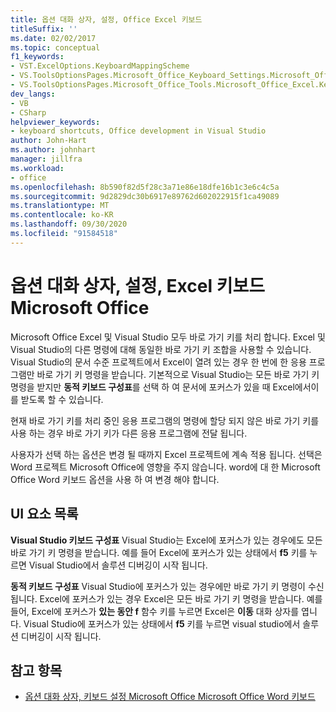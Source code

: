 ```yaml
---
title: 옵션 대화 상자, 설정, Office Excel 키보드
titleSuffix: ''
ms.date: 02/02/2017
ms.topic: conceptual
f1_keywords:
- VST.ExcelOptions.KeyboardMappingScheme
- VS.ToolsOptionsPages.Microsoft_Office_Keyboard_Settings.Microsoft_Office_Excel_Keyboard
- VS.ToolsOptionsPages.Microsoft_Office_Tools.Microsoft_Office_Excel.Keyboard
dev_langs:
- VB
- CSharp
helpviewer_keywords:
- keyboard shortcuts, Office development in Visual Studio
author: John-Hart
ms.author: johnhart
manager: jillfra
ms.workload:
- office
ms.openlocfilehash: 8b590f82d5f28c3a71e86e18dfe16b1c3e6c4c5a
ms.sourcegitcommit: 9d2829dc30b6917e89762d602022915f1ca49089
ms.translationtype: MT
ms.contentlocale: ko-KR
ms.lasthandoff: 09/30/2020
ms.locfileid: "91584518"
---
```

# <a name="microsoft-office-excel-keyboard-settings-options-dialog-box"></a>옵션 대화 상자, 설정, Excel 키보드 Microsoft Office
  Microsoft Office Excel 및 Visual Studio 모두 바로 가기 키를 처리 합니다. Excel 및 Visual Studio의 다른 명령에 대해 동일한 바로 가기 키 조합을 사용할 수 있습니다. Visual Studio의 문서 수준 프로젝트에서 Excel이 열려 있는 경우 한 번에 한 응용 프로그램만 바로 가기 키 명령을 받습니다. 기본적으로 Visual Studio는 모든 바로 가기 키 명령을 받지만 **동적 키보드 구성표**를 선택 하 여 문서에 포커스가 있을 때 Excel에서이를 받도록 할 수 있습니다.

 현재 바로 가기 키를 처리 중인 응용 프로그램의 명령에 할당 되지 않은 바로 가기 키를 사용 하는 경우 바로 가기 키가 다른 응용 프로그램에 전달 됩니다.

 사용자가 선택 하는 옵션은 변경 될 때까지 Excel 프로젝트에 계속 적용 됩니다. 선택은 Word 프로젝트 Microsoft Office에 영향을 주지 않습니다. word에 대 한 Microsoft Office Word 키보드 옵션을 사용 하 여 변경 해야 합니다.

## <a name="uielement-list"></a>UI 요소 목록
 **Visual Studio 키보드 구성표** Visual Studio는 Excel에 포커스가 있는 경우에도 모든 바로 가기 키 명령을 받습니다. 예를 들어 Excel에 포커스가 있는 상태에서 **f5** 키를 누르면 Visual Studio에서 솔루션 디버깅이 시작 됩니다.

 **동적 키보드 구성표** Visual Studio에 포커스가 있는 경우에만 바로 가기 키 명령이 수신 됩니다. Excel에 포커스가 있는 경우 Excel은 모든 바로 가기 키 명령을 받습니다. 예를 들어, Excel에 포커스가 **있는 동안 f** 함수 키를 누르면 Excel은 **이동** 대화 상자를 엽니다. Visual Studio에 포커스가 있는 상태에서 **f5** 키를 누르면 visual studio에서 솔루션 디버깅이 시작 됩니다.

## <a name="see-also"></a>참고 항목
- [옵션 대화 상자, 키보드 설정 Microsoft Office Microsoft Office Word 키보드](../vsto/microsoft-office-word-keyboard-microsoft-office-keyboard-settings-options-dialog-box.md)
